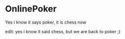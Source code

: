 # OnlinePoker

Yes i know it says poker, it is chess now

edit: yes i know it said chess, but we are back to poker ;)
 
